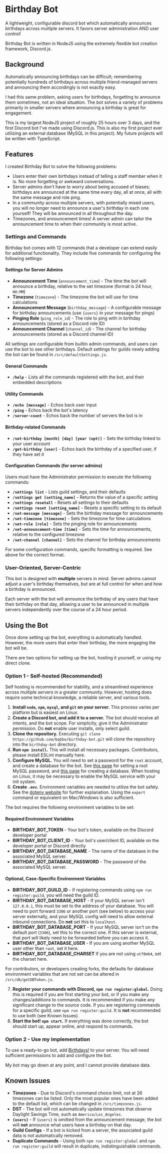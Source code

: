 # Birthday Bot

A lightweight, configurable discord bot which automatically announces birthdays across multiple servers. It favors server administration AND user control!

Birthday Bot is written in NodeJS using the extremely flexible bot creation framework, Discord.js.

## Background

Automatically announcing birthdays can be difficult; remembering potentially hundreds of birthdays across multiple friend-managed servers and announcing them accordingly is not exactly easy.

I had this same problem, asking users for birthdays, forgetting to announce them sometimes, not an ideal situation. The bot solves a variety of problems primarily in smaller servers where announcing a birthday is great for engagement.

This is my largest NodeJS project of roughly 25 hours over 3 days, and the first Discord bot I've made using Discord.js. This is also my first project ever utilizing an external database (MySQL in this project). My future projects will be written with TypeScript.

## Features

I created Birthday Bot to solve the following problems:

-   Users enter their own birthdays instead of telling a staff member when it is. No more forgetting or awkward conversations.
-   Server admins don't have to worry about being accused of biases; birthdays are announced at the same time every day, all at once, all with the same message and role ping.
-   In a community across multiple servers, with potentially mixed users, you will no longer need to announce a user's birthday in each one yourself! They will be announced in all throughout the day.
-   Timezones, and announcement times! A server admin can tailor the announcement time to when their community is most active.

### Settings and Commands

Birthday bot comes with 12 commands that a developer can extend easily for additional functionality. They include five commands for configuring the following settings:

#### Settings for Server Admins

-   **Announcement Time** (`announcement_time`) - The time the bot will announce a birthday, relative to the set timezone (format is 24 hour, `HH:MM`)
-   **Timezone** (`timezone`) - The timezone the bot will use for time calculations
-   **Announcement Message** (`birthday_message`) - A configurable message for birthday announcements (use `{users}` in your message for pings)
-   **Pinging Role** (`ping_role_id`) - The role to ping with in birthday announcements (stored as a Discord role ID)
-   **Announcement Channel** (`channel_id`) - The channel for birthday announcements (stored as a Discord channel ID)

All settings are configurable from builtin admin commands, and users can use the bot to see other birthdays. Default settings for guilds newly adding the bot can be found in `/src/defaultSettings.js`.

#### General Commands

-   **`/help`** - Lists all the commands registered with the bot, and their embedded descriptions

#### Utility Commands

-   **`/echo [message]`** - Echos back user input
-   **`/ping`** - Echos back the bot's latency
-   **`/server-count`** - Echos back the number of servers the bot is in

#### Birthday-related Commands

-   **`/set-birthday [month] [day] [year (opt)]`** - Sets the birthday linked to your user account
-   **`/get-birthday [user]`** - Echos back the birthday of a specified user, if they have set it

#### Configuration Commands (for server admins)

Users must have the Administrator permission to execute the following commands:

-   **`/settings list`** - Lists guild settings, and their defaults
-   **`/settings get [setting_name]`** - Returns the value of a specific setting
-   **`/settings resetall`** - Resets all settings to their defaults
-   **`/settings reset [setting_name]`** - Resets a specific setting to its default
-   **`/set-message [message]`** - Sets the birthday message for announcements
-   **`/set-timezone [timezone]`** - Sets the timezone for time calculations
-   **`/set-role [role]`** - Sets the pinging role for announcements
-   **`/set-announcement-time [time]`** - Sets the time for announcements, relative to the configured timezone
-   **`/set-channel [channel]`** - Sets the channel for birthday announcements

For some configuration commands, specific formatting is required. See above for the correct format.

### User-Oriented, Server-Centric

This bot is designed with **multiple** servers in mind. Server admins cannot adjust a user's birthday themselves, but are at full control for when and how a birthday is announced.

Each server with the bot will announce the birthday of any users that have their birthday on that day, allowing a user to be announced in multiple servers independently over the course of a 24 hour period.

## Using the Bot

Once done setting up the bot, everything is automatically handled. However, the more users that enter their birthday, the more engaging the bot will be.

There are two options for setting up the bot, hosting it yourself, or using my direct clone.

### Option 1 - Self-hosted (Recommended)

Self hosting is recommended for stability, and a streamlined experience across multiple servers in a greater community. However, hosting does require some technical knowledge, a reliable server, and various tools.

1. **Install `node`, `npm`, `mysql`, and `git` on your server.** This process varies per platform but is easiest on Linux.
2. **Create a Discord bot, and add it to a server.** The bot should receive all intents, and the bot scope. For simplicity, give it the Administrator permission. Do **not** enable user installs, only select guild.
3. **Clone the repository.** Executing `git clone https://github.com/bqbbo/birthday-bot.git` will clone the repository into the `birthday-bot` directory.
4. **Run `npm install`.** This will install all necessary packages. Contributors, please install ESLint manually here.
5. **Configure MySQL.** You will need to set a password for the `root` account, and create a database for the bot. See [this page](https://dev.mysql.com/doc/refman/8.4/en/default-privileges.html) for setting a root MySQL password, and [this page](https://dev.mysql.com/doc/refman/8.4/en/creating-database.html) for creating a database. When hosting on Linux, it may be necessary to enable the MySQL service with your init system.
6. **Create `.env`.** Environment variables are needed to utilize the bot safely. See the [dotenv website](https://www.dotenv.org/docs/) for further explanation. Using the `export` command or equivalent on Mac/Windows is also sufficient.

The bot requires the following environment variables to be set:

#### Required Environment Variables

-   **BIRTHDAY_BOT_TOKEN** - Your bot's token, available on the Discord developer portal
-   **BIRTHDAY_BOT_CLIENT_ID** - Your bot's user/client ID, available on the developer portal or Discord directly
-   **BIRTHDAY_BOT_DATABASE_NAME** - The name of the database in the associated MySQL server.
-   **BIRTHDAY_BOT_DATABASE_PASSWORD** - The password of the associated MySQL server.

#### Optional, Case-Specific Environment Variables

-   **BIRTHDAY_BOT_GUILD_ID** - If registering commands using `npm run register:guild`, you will need the guild ID.
-   **BIRTHDAY_BOT_DATABASE_HOST** - If your MySQL server isn't `127.0.0.1`, this must be set to the address of your database. You will need to port forward `3306` or another port (see below) to access your server externally, and your MySQL config will need to allow external inbound connections. Do **not** set this to `localhost`.
-   **BIRTHDAY_BOT_DATABASE_PORT** - If your MySQL server isn't on the default port (`3306`), set this to the correct one. If this server is external, that port will likely need to be forwarded before you can access it.
-   **BIRTHDAY_BOT_DATABASE_USER** - If you are using another MySQL user other than `root`, set it here.
-   **BIRTHDAY_BOT_DATABASE_CHARSET** If you are not using `utf8mb4`, set the charset here.

For contributors, or developers creating forks, the defaults for database environment variables that are not set can be altered in `/src/db/getDBToken.js`.

7. **Register your commands with Discord, `npm run register:global`.** Doing this is required if you are first starting your bot, or if you make any changes/additions to commands. It is recommended if you make any significant change to the source code. If you are registering commands for a specific guild, use `npm run register:guild`. It is **not** recommended to use both (see Known Issues).
8. **Start the bot! `npm start`.** If everything was done correctly, the bot should start up, appear online, and respond to commands.

### Option 2 - Use my implementation

To use a ready-to-go bot, add [Birthdays!](https://discord.com/oauth2/authorize?client_id=1393498638231015546) to your server. You will need sufficient permissions to add and configure the bot.

My bot may go down at any point, and I cannot provide database data.

## Known Issues

-   **Timezones** - Due to Discord's command choice limit, not at 26 timezones can be listed. Only the most popular ones have been added to the default list, which can be changed in `/src/timezones.js`.
-   **DST** - The bot will not automatically update timezones that observe Daylight Savings Time, such as `America/Los_Angeles`.
-   **`{users}`** - If `{users}` is omitted from the announcement message, the bot will **not** announce what users have a birthday on that day.
-   **Guild Configs** - If a bot is kicked from a server, the associated guild data is not automatically removed.
-   **Duplicate Commands** - Using both `npm run register:global` and `npm run register:guild` will result in duplicate, indistinguishable commands.
